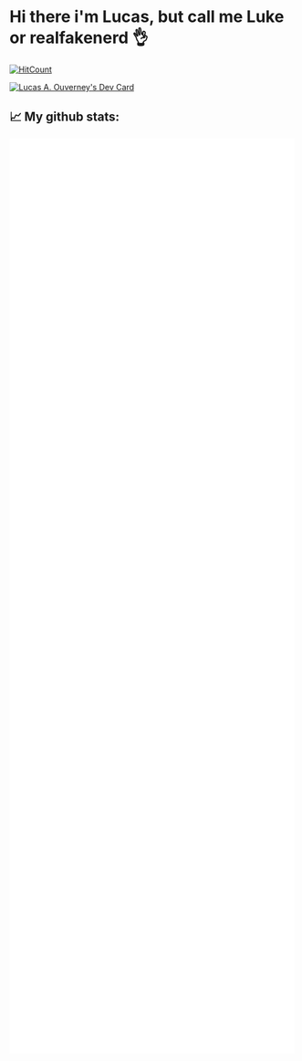 # Hi there i'm Lucas, but call me Luke or realfakenerd 👌

 [![HitCount](https://hits.dwyl.com/realfakenerd/realfakenerd.svg?style=flat-square&show=unique)](http://hits.dwyl.com/realfakenerd/realfakenerd)

<a href="https://app.daily.dev/realfakenerd">
 <img src="https://api.daily.dev/devcards/v2/l03zp6G7x.png?type=wide&r=3gg" width="652" alt="Lucas A. Ouverney's Dev Card"/>
</a>

## 📈 My github stats:

<img align="left" src="/github-metrics.svg" alt="Metrics" width="500">
